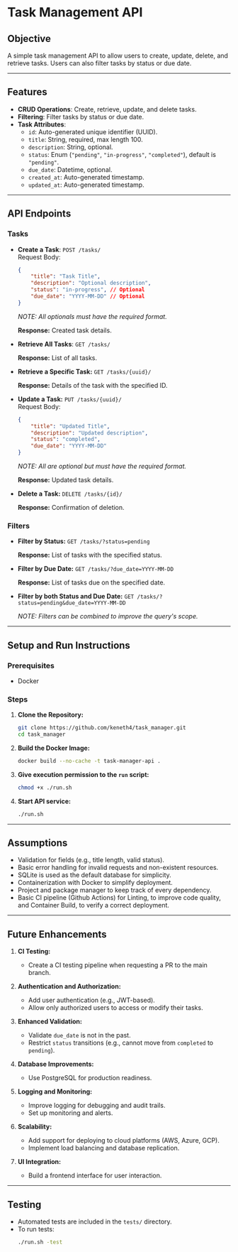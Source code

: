 # Task Management API

## Objective
A simple task management API to allow users to create, update, delete, and retrieve tasks. Users can also filter tasks by status or due date.

---

## Features
- **CRUD Operations**: Create, retrieve, update, and delete tasks.
- **Filtering**: Filter tasks by status or due date.
- **Task Attributes**:
  - `id`: Auto-generated unique identifier (UUID).
  - `title`: String, required, max length 100.
  - `description`: String, optional.
  - `status`: Enum (`"pending"`, `"in-progress"`, `"completed"`), default is `"pending"`.
  - `due_date`: Datetime, optional.
  - `created_at`: Auto-generated timestamp.
  - `updated_at`: Auto-generated timestamp.

---

## API Endpoints

### Tasks
- **Create a Task**: `POST /tasks/`  
    Request Body:
    ```json
    {
        "title": "Task Title",
        "description": "Optional description",
        "status": "in-progress", // Optional
        "due_date": "YYYY-MM-DD" // Optional
    }
    ```
    *NOTE: All optionals must have the required format.*

    **Response:** Created task details.

- **Retrieve All Tasks**: `GET /tasks/`

    **Response:** List of all tasks.

- **Retrieve a Specific Task:** `GET /tasks/{uuid}/`

    **Response:** Details of the task with the specified ID.

- **Update a Task:** `PUT /tasks/{uuid}/`  
    Request Body:
    ```json
    {
        "title": "Updated Title",
        "description": "Updated description",
        "status": "completed",
        "due_date": "YYYY-MM-DD"
    }
    ```
    *NOTE: All are optional but must have the required format.*

    **Response:** Updated task details.

- **Delete a Task:** `DELETE /tasks/{id}/`

    **Response:** Confirmation of deletion.

### Filters

- **Filter by Status:** `GET /tasks/?status=pending`

    **Response:** List of tasks with the specified status.

- **Filter by Due Date:** `GET /tasks/?due_date=YYYY-MM-DD`

    **Response:** List of tasks due on the specified date.

- **Filter by both Status and Due Date:** `GET /tasks/?status=pending&due_date=YYYY-MM-DD`

    *NOTE: Filters can be combined to improve the query's scope.*

---

## Setup and Run Instructions

### Prerequisites
- Docker

### Steps

1. **Clone the Repository:**
    ```bash
    git clone https://github.com/keneth4/task_manager.git
    cd task_manager
    ```

2. **Build the Docker Image:**
    ```bash
    docker build --no-cache -t task-manager-api .
    ```

3. **Give execution permission to the `run` script:**
    ```bash
    chmod +x ./run.sh
    ```

4. **Start API service:**
    ```bash
    ./run.sh
    ```

---

## Assumptions
- Validation for fields (e.g., title length, valid status).
- Basic error handling for invalid requests and non-existent resources.
- SQLite is used as the default database for simplicity.
- Containerization with Docker to simplify deployment.
- Project and package manager to keep track of every dependency.
- Basic CI pipeline (Github Actions) for Linting, to improve code quality, and Container Build, to verify a correct deployment.

---

## Future Enhancements

1. **CI Testing:**
   - Create a CI testing pipeline when requesting a PR to the main branch.

2. **Authentication and Authorization:**
   - Add user authentication (e.g., JWT-based).
   - Allow only authorized users to access or modify their tasks.

3. **Enhanced Validation:**
   - Validate `due_date` is not in the past.
   - Restrict `status` transitions (e.g., cannot move from `completed` to `pending`).

4. **Database Improvements:**
   - Use PostgreSQL for production readiness.

5. **Logging and Monitoring:**
   - Improve logging for debugging and audit trails.
   - Set up monitoring and alerts.

6. **Scalability:**
   - Add support for deploying to cloud platforms (AWS, Azure, GCP).
   - Implement load balancing and database replication.

7. **UI Integration:**
   - Build a frontend interface for user interaction.

---

## Testing
- Automated tests are included in the `tests/` directory.
- To run tests:
    ```bash
    ./run.sh -test
    ```
